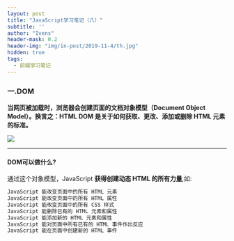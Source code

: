 ```yaml
---
layout: post
title: "JavaScript学习笔记（八）"
subtitle: ''
author: "Ivens"
header-mask: 0.2
header-img: "img/in-post/2019-11-4/th.jpg"
hidden: true
tags:
  - 前端学习笔记
---
```


### 一.DOM

**当网页被加载时，浏览器会创建页面的文档对象模型（Document Object Model）。换言之：HTML DOM 是关于如何获取、更改、添加或删除 HTML 元素的标准。**

![](../../../../img/in-post/2019-11-6/a.png)

***

#### DOM可以做什么?

通过这个对象模型，JavaScript **获得创建动态 HTML 的所有力量**,如:

```txt
JavaScript 能改变页面中的所有 HTML 元素
JavaScript 能改变页面中的所有 HTML 属性
JavaScript 能改变页面中的所有 CSS 样式
JavaScript 能删除已有的 HTML 元素和属性
JavaScript 能添加新的 HTML 元素和属性
JavaScript 能对页面中所有已有的 HTML 事件作出反应
JavaScript 能在页面中创建新的 HTML 事件
```


